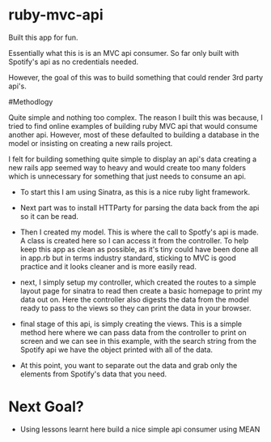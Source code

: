 # ruby-mvc-api

Built this app for fun.

Essentially what this is is an MVC api consumer.  So far only built with Spotify's api as no credentials needed.

However, the goal of this was to build something that could render 3rd party api's.


#Methodlogy

Quite simple and nothing too complex.  The reason I built this was because, I tried to find online examples of building ruby MVC api that would consume another api.  However, most of these defaulted to building a database in the model or insisting on creating a new rails project.

I felt for building something quite simple to display an api's data creating a new rails app seemed way to heavy and would create too many folders which is unnecessary for something that just needs to consume an api.

- To start this I am using Sinatra, as this is a nice ruby light framework.

- Next part was to install HTTParty for parsing the data back from the api so it can be read.

- Then I created my model.  This is where the call to Spotfy's api is made. A class is created here so I can access it from the controller. To help keep this app as clean as possible, as it's tiny could have been done all in app.rb but in terms industry standard, sticking to MVC is good practice and it looks cleaner and is more easily read.

- next, I simply setup my controller, which created the routes to a simple layout page for sinatra to read then create a basic homepage to print my data out on.  Here the controller also digests the data from the model ready to pass to the views so they can print the data in your browser.

- final stage of this api, is simply creating the views.  This is a simple method here where we can pass data from the controller to print on screen and we can see in this example, with the search string from the Spotify api we have the object printed with all of the data.

- At this point, you want to separate out the data and grab only the elements from Spotify's data that you need.


# Next Goal?

- Using lessons learnt here build a nice simple api consumer using MEAN
